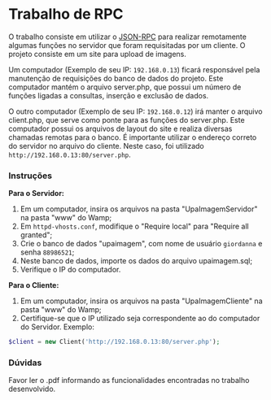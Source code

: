 # Trabalho de RPC #
O trabalho consiste em utilizar o [JSON-RPC](https://github.com/fguillot/JsonRPC) para realizar remotamente algumas funções no servidor que foram requisitadas por um cliente. O projeto consiste em um site para upload de imagens.

Um computador (Exemplo de seu IP: `192.168.0.13`) ficará responsável pela manutenção de requisições do banco de dados do projeto. Este computador mantém o arquivo server.php, que possui um número de funções ligadas a consultas, inserção e exclusão de dados.

O outro computador (Exemplo de seu IP: `192.168.0.12`) irá manter o arquivo client.php, que serve como ponte para as funções do server.php. Este computador possui os arquivos de layout do site e realiza diversas chamadas remotas para o banco. É importante utilizar o endereço correto do servidor no arquivo do cliente. Neste caso, foi utilizado `http://192.168.0.13:80/server.php`.

### Instruções ###

**Para o Servidor:**
1. Em um computador, insira os arquivos na pasta "UpaImagemServidor" na pasta "www" do Wamp;
2. Em `httpd-vhosts.conf`, modifique o "Require local" para "Require all granted"; 
3. Crie o banco de dados "upaimagem", com nome de usuário `giordanna` e senha `88986521`;
4. Neste banco de dados, importe os dados do arquivo upaimagem.sql;
5. Verifique o IP do computador.

**Para o Cliente:**
1. Em um computador, insira os arquivos na pasta "UpaImagemCliente" na pasta "www" do Wamp;
2. Certifique-se que o IP utilizado seja correspondente ao do computador do Servidor. Exemplo:
```php
$client = new Client('http://192.168.0.13:80/server.php');
```
	
### Dúvidas ###
Favor ler o .pdf informando as funcionalidades encontradas no trabalho desenvolvido.
